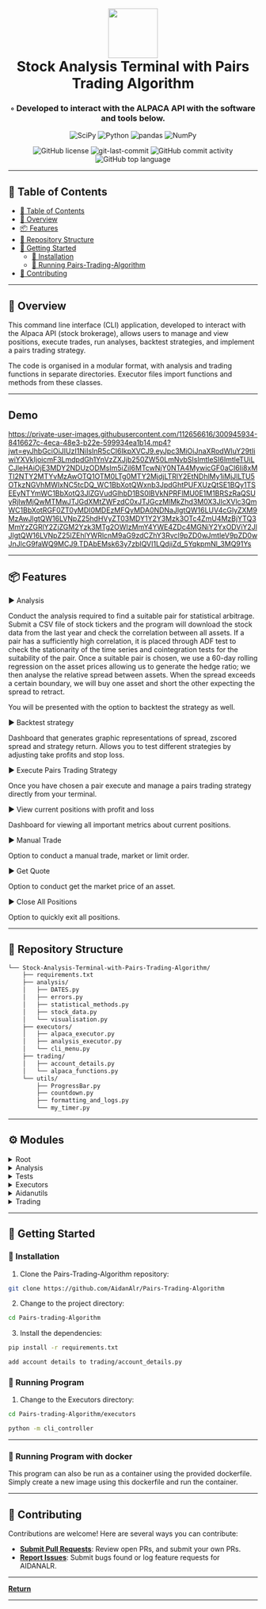 <div align="center">
<h1 align="center">
<img src="" width="100" />
<br> Stock Analysis Terminal with Pairs Trading Algorithm</h1>
<h3>◦ Developed to interact with the ALPACA API with the software and tools below.</h3>

<p align="center">
<img src="https://img.shields.io/badge/SciPy-8CAAE6.svg?style=flat-square&logo=SciPy&logoColor=white" alt="SciPy" />
<img src="https://img.shields.io/badge/Python-3776AB.svg?style=flat-square&logo=Python&logoColor=white" alt="Python" />
<img src="https://img.shields.io/badge/pandas-150458.svg?style=flat-square&logo=pandas&logoColor=white" alt="pandas" />
<img src="https://img.shields.io/badge/NumPy-013243.svg?style=flat-square&logo=NumPy&logoColor=white" alt="NumPy" />
</p>
<img src="https://img.shields.io/github/license/AidanAlr/Pairs-Trading-Algorithm?style=flat-square&color=5D6D7E" alt="GitHub license" />
<img src="https://img.shields.io/github/last-commit/AidanAlr/Pairs-Trading-Algorithm?style=flat-square&color=5D6D7E" alt="git-last-commit" />
<img src="https://img.shields.io/github/commit-activity/m/AidanAlr/Pairs-Trading-Algorithm?style=flat-square&color=5D6D7E" alt="GitHub commit activity" />
<img src="https://img.shields.io/github/languages/top/AidanAlr/Pairs-Trading-Algorithm?style=flat-square&color=5D6D7E" alt="GitHub top language" />
</div>

---

## 📖 Table of Contents
- [📖 Table of Contents](#-table-of-contents)
- [📍 Overview](#-overview)
- [📦 Features](#-features)
- [📂 Repository Structure](#-repository-structure)
- [🚀 Getting Started](#-getting-started)
    - [🔧 Installation](#-installation)
    - [🤖 Running Pairs-Trading-Algorithm](#-running-Pairs-Trading-Algorithm)
- [🤝 Contributing](#-contributing)

---


## 📍 Overview
This command line interface (CLI) application, developed to interact with the Alpaca API (stock brokerage), allows users to manage and view positions, execute trades, run analyses, backtest strategies, and implement a pairs trading strategy. 

The code is organised in a modular format, with analysis and trading functions in separate directories. Executor files import functions and methods from these classes.

---


## Demo
https://private-user-images.githubusercontent.com/112656616/300945934-8416627c-4eca-48e3-b22e-599934ea1b14.mp4?jwt=eyJhbGciOiJIUzI1NiIsInR5cCI6IkpXVCJ9.eyJpc3MiOiJnaXRodWIuY29tIiwiYXVkIjoicmF3LmdpdGh1YnVzZXJjb250ZW50LmNvbSIsImtleSI6ImtleTUiLCJleHAiOjE3MDY2NDUzODMsIm5iZiI6MTcwNjY0NTA4MywicGF0aCI6Ii8xMTI2NTY2MTYvMzAwOTQ1OTM0LTg0MTY2MjdjLTRlY2EtNDhlMy1iMjJlLTU5OTkzNGVhMWIxNC5tcDQ_WC1BbXotQWxnb3JpdGhtPUFXUzQtSE1BQy1TSEEyNTYmWC1BbXotQ3JlZGVudGlhbD1BS0lBVkNPRFlMU0E1M1BRSzRaQSUyRjIwMjQwMTMwJTJGdXMtZWFzdC0xJTJGczMlMkZhd3M0X3JlcXVlc3QmWC1BbXotRGF0ZT0yMDI0MDEzMFQyMDA0NDNaJlgtQW16LUV4cGlyZXM9MzAwJlgtQW16LVNpZ25hdHVyZT03MDY1Y2Y3Mzk3OTc4ZmU4MzBjYTQ3MmYzZGRlY2ZjZGM2Yzk3MTg2OWIzMmY4YWE4ZDc4MGNiY2YxODViY2JlJlgtQW16LVNpZ25lZEhlYWRlcnM9aG9zdCZhY3Rvcl9pZD0wJmtleV9pZD0wJnJlcG9faWQ9MCJ9.TDAbEMsk63y7zbIQVI1LQdjiZd_5YqkpmNl_3MQ91Ys


---


## 📦 Features

► Analysis

Conduct the analysis required to find a suitable pair for statistical arbitrage. Submit a CSV file of stock tickers and the program will download the stock data from the last year and check the correlation between all assets. If a pair has a sufficiently high correlation, it is placed through ADF test to check the stationarity of the time series and cointegration tests for the suitability of the pair. Once a suitable pair is chosen, we use a  60-day rolling regression on the asset prices allowing us to generate the hedge ratio; we then analyse the relative spread between assets. When the spread exceeds a certain boundary, we will buy one asset and short the other expecting the spread to retract.

You will be presented with the option to backtest the strategy as well.

► Backtest strategy

Dashboard that generates graphic representations of spread, zscored spread and strategy return.
Allows you to test different strategies by adjusting take profits and stop loss.

► Execute Pairs Trading Strategy

Once you have chosen a pair execute and manage a pairs trading strategy directly from your terminal.

► View current positions with profit and loss

Dashboard for viewing all important metrics about current positions.

► Manual Trade

Option to conduct a manual trade, market or limit order.

► Get Quote

Option to conduct get the market price of an asset.


► Close All Positions 

Option to quickly exit all positions.

---


## 📂 Repository Structure

```sh
└── Stock-Analysis-Terminal-with-Pairs-Trading-Algorithm/
    ├── requirements.txt
    ├── analysis/
    │   ├── DATES.py
    │   ├── errors.py
    │   ├── statistical_methods.py
    │   ├── stock_data.py
    │   └── visualisation.py
    ├── executors/
    │   ├── alpaca_executor.py
    │   ├── analysis_executor.py
    │   └── cli_menu.py
    ├── trading/
    │   ├── account_details.py
    │   └── alpaca_functions.py
    └── utils/
        ├── ProgressBar.py
        ├── countdown.py
        ├── formatting_and_logs.py
        └── my_timer.py

```


---


## ⚙️ Modules

<details closed><summary>Root</summary>

| File                                                                                               | Summary       |
| ---                                                                                                | ---           |
| [requirements.txt](https://github.com/AidanAlr/Pairs-Trading-Algorithm/blob/main/requirements.txt) | ► Requirements needed to run program, use "pip install -r requirements.txt" |

</details>

<details closed><summary>Analysis</summary>

| File                                                                                                                                                 | Summary                   |
| ---                                                                                                                                                  | ---                       |
| [statistical_methods.py](https://github.com/AidanAlr/Stock-Analysis-Terminal-with-Pairs-Trading-Algorithm/blob/main/analysis/statistical_methods.py) | ► Functions to visualise important metrics |
| [visualisation.py](https://github.com/AidanAlr/Stock-Analysis-Terminal-with-Pairs-Trading-Algorithm/blob/main/analysis/visualisation.py)             | ► Functions to visualise important metrics |
| [DATES.py](https://github.com/AidanAlr/Stock-Analysis-Terminal-with-Pairs-Trading-Algorithm/blob/main/analysis/DATES.py)                             | ► StockData class and methods |
| [errors.py](https://github.com/AidanAlr/Stock-Analysis-Terminal-with-Pairs-Trading-Algorithm/blob/main/analysis/errors.py)                           | ► Enum for dates |
| [stock_data.py](https://github.com/AidanAlr/Stock-Analysis-Terminal-with-Pairs-Trading-Algorithm/blob/main/analysis/stock_data.py)                   | ► Functions performing statisticaly analysis on StockData |


</details>

<details closed><summary>Tests</summary>

| File                                                                                                 | Summary       |
| ---                                                                                                  | ---           |
| [test_alpaca.py](https://github.com/AidanAlr/Pairs-Trading-Algorithm/blob/main/Tests/test_alpaca.py) | ► Testing the Alpaca Functions |

</details>

<details closed><summary>Executors</summary>

| File                                                                                                                                              | Summary                   |
| ---                                                                                                                                               | ---                       |
| [cli_controller.py](https://github.com/AidanAlr/Stock-Analysis-Terminal-with-Pairs-Trading-Algorithm/blob/main/executors/cli_controller.py)       | ► Main entry point into program - main_menu handler |
| [alpaca_executor.py](https://github.com/AidanAlr/Stock-Analysis-Terminal-with-Pairs-Trading-Algorithm/blob/main/executors/alpaca_executor.py)     | ► Executor for trading functions |
| [analysis_executor.py](https://github.com/AidanAlr/Stock-Analysis-Terminal-with-Pairs-Trading-Algorithm/blob/main/executors/analysis_executor.py) | ► Executor for analysis functions |

</details>

<details closed><summary>Aidanutils</summary>
| File                                                                                                                                              | Summary                   |
| ---                                                                                                                                               | ---                       |
| [my_timer.py](https://github.com/AidanAlr/Stock-Analysis-Terminal-with-Pairs-Trading-Algorithm/blob/main/utils/my_timer.py)                       | ► Timer decorator for functions |
| [formatting_and_logs.py](https://github.com/AidanAlr/Stock-Analysis-Terminal-with-Pairs-Trading-Algorithm/blob/main/utils/formatting_and_logs.py) | ► Log helper |
| [ProgressBar.py](https://github.com/AidanAlr/Stock-Analysis-Terminal-with-Pairs-Trading-Algorithm/blob/main/utils/ProgressBar.py)                 | ► Progress bar printer |
| [countdown.py](https://github.com/AidanAlr/Stock-Analysis-Terminal-with-Pairs-Trading-Algorithm/blob/main/utils/countdown.py)                     | ► Countdown function | 

</details>

<details closed><summary>Trading</summary>

| File                                                                                                                                          | Summary                   |
| ---                                                                                                                                           | ---                       |
| [alpaca_functions.py](https://github.com/AidanAlr/Stock-Analysis-Terminal-with-Pairs-Trading-Algorithm/blob/main/trading/alpaca_functions.py) | ► Interact with ALPACA API |
| [account_details.py](https://github.com/AidanAlr/Stock-Analysis-Terminal-with-Pairs-Trading-Algorithm/blob/main/trading/account_details.py)   | ► Account details enum for user input |

</details>

---

## 🚀 Getting Started

### 🔧 Installation

1. Clone the Pairs-Trading-Algorithm repository:
```sh
git clone https://github.com/AidanAlr/Pairs-Trading-Algorithm
```

2. Change to the project directory:
```sh
cd Pairs-trading-Algorithm
```

3. Install the dependencies:
```sh
pip install -r requirements.txt
```
```sh
add account details to trading/account_details.py
```

### 🤖 Running Program
1. Change to the Executors directory:
```sh
cd Pairs-trading-Algorithm/executors
```
```sh
python -m cli_controller
```


---
### 🤖 Running Program with docker
This program can also be run as a container using the provided dockerfile. Simply create a new image using this dockerfile and run the container.


---

## 🤝 Contributing

Contributions are welcome! Here are several ways you can contribute:

- **[Submit Pull Requests](https://github.com/AidanAlr/Pairs-Trading-Algorithm/blob/main/CONTRIBUTING.md)**: Review open PRs, and submit your own PRs.
- **[Report Issues](https://github.com/AidanAlr/Pairs-Trading-Algorithm/issues)**: Submit bugs found or log feature requests for AIDANALR.



---

[**Return**](#Top)

---

